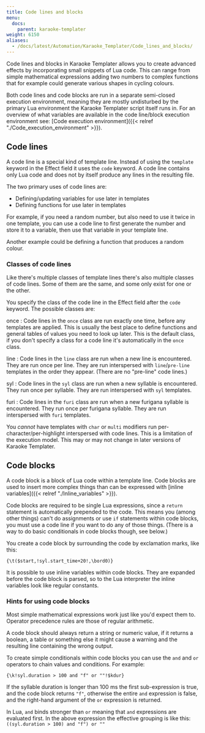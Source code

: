 ```yaml
---
title: Code lines and blocks
menu:
  docs:
    parent: karaoke-templater
weight: 6150
aliases:
  - /docs/latest/Automation/Karaoke_Templater/Code_lines_and_blocks/
---
```


Code lines and blocks in Karaoke Templater allows you to create advanced
effects by incorporating small snippets of Lua code. This can range from simple
mathematical expressions adding two numbers to complex functions that for
example could generate various shapes in cycling colours.

Both code lines and code blocks are run in a separate semi-closed execution
environment, meaning they are mostly undisturbed by the primary Lua environment
the Karaoke Templater script itself runs in. For an overview of what variables
are available in the code line/block execution environment see: [Code execution environment]({{< relref "./Code_execution_environment" >}}).

## Code lines

A code line is a special kind of template line. Instead of using the `template`
keyword in the Effect field it uses the `code` keyword. A code line contains
only Lua code and does not by itself produce any lines in the resulting file.

The two primary uses of code lines are:

- Defining/updating variables for use later in templates
- Defining functions for use later in templates

For example, if you need a random number, but also need to use it twice in one
template, you can use a code line to first generate the number and store it to
a variable, then use that variable in your template line.

Another example could be defining a function that produces a random colour.

### Classes of code lines

Like there's multiple classes of template lines there's also multiple classes
of code lines. Some of them are the same, and some only exist for one or the
other.

You specify the class of the code line in the Effect field after the `code`
keyword. The possible classes are:

once
: Code lines in the `once` class are run exactly one time, before any templates
  are applied. This is usually the best place to define functions and general
  tables of values you need to look up later.  This is the default class, if you
  don't specify a class for a code line it's automatically in the `once` class.

line
: Code lines in the `line` class are run when a new line is encountered. They
  are run once per line. They are run interspersed with `line`/`pre-line`
  templates in the order they appear. (There are no "pre-line" code lines.)

syl
: Code lines in the `syl` class are run when a new syllable is encountered.
  They run once per syllable. They are run interspersed with `syl` templates.

furi
: Code lines in the `furi` class are run when a new furigana syllable is
  encountered. They run once per furigana syllable.  They are run interspersed
  with `furi` templates.

You _cannot_ have templates with `char` or `multi` modifiers run
per-character/per-highlight interspersed with code lines. This is a limitation
of the execution model. This may or may not change in later versions of Karaoke
Templater.

## Code blocks

A code block is a block of Lua code within a template line. Code blocks are
used to insert more complex things than can be expressed with [inline variables]({{< relref "./Inline_variables" >}}).

Code blocks are required to be single Lua expressions, since a `return`
statement is automatically prepended to the code. This means you (among other
things) can't do assignments or use `if` statements within code blocks, you
must use a code line if you want to do any of those things. (There is a way to
do basic conditionals in code blocks though, see below.)

You create a code block by surrounding the code by exclamation marks, like
this:

```ass
{\t($start,!syl.start_time+20!,\bord0)}
```

It is possible to use inline variables within code blocks. They are expanded
before the code block is parsed, so to the Lua interpreter the inline variables
look like regular constants.

### Hints for using code blocks

Most simple mathematical expressions work just like you'd expect them to.
Operator precedence rules are those of regular arithmetic.

A code block should always return a string or numeric value, if it returns a
boolean, a table or something else it might cause a warning and the resulting
line containing the wrong output.

To create simple conditionals within code blocks you can use the `and` and `or`
operators to chain values and conditions. For example:

```ass
{\k!syl.duration > 100 and "f" or ""!$kdur}
```

If the syllable duration is longer than 100 ms the first sub-expression is
true, and the code block returns `"f"`, otherwise the entire `and`
expression is false, and the right-hand argument of the `or` expression is
returned.

In Lua, `and` binds stronger than `or` meaning that `and` expressions are
evaluated first. In the above expression the effective grouping is like this:
`((syl.duration > 100) and "f") or ""`
